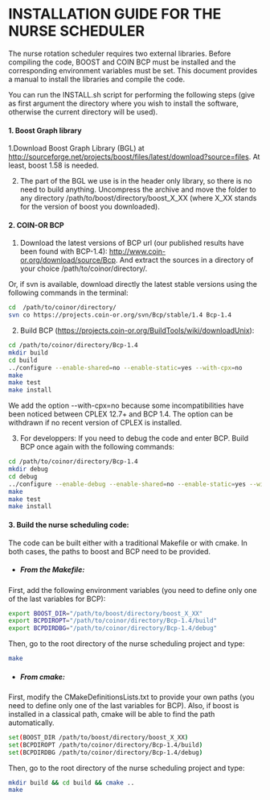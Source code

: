 # INSTALLATION GUIDE FOR THE NURSE SCHEDULER

The nurse rotation scheduler requires two external libraries. Before compiling the code, BOOST and COIN BCP  must be installed and the corresponding environment variables must be set.
This document provides a manual to install the libraries and compile the code.

You can run the INSTALL.sh script for performing the following steps (give as first argument the directory where you wish to install the software, otherwise the current directory will be used).

#### 1. Boost Graph library

  1.Download Boost Graph Library (BGL) at http://sourceforge.net/projects/boost/files/latest/download?source=files.
  At least, boost 1.58 is needed.

  2. The part of the BGL we use is in the header only library, so there is no need to build anything. Uncompress the archive and move the folder to any directory /path/to/boost/directory/boost_X_XX (where X_XX stands for the version of boost you downloaded).


#### 2. COIN-OR BCP

  1. Download the latest versions of BCP url (our published results have been found with BCP-1.4): http://www.coin-or.org/download/source/Bcp. And extract the sources in a directory of your choice /path/to/coinor/directory/.

  Or, if svn is available, download directly the latest stable versions using the following commands in the terminal:
  ````bash
  cd  /path/to/coinor/directory/
  svn co https://projects.coin-or.org/svn/Bcp/stable/1.4 Bcp-1.4
  ````

  2. Build BCP (https://projects.coin-or.org/BuildTools/wiki/downloadUnix):
  ````bash
  cd /path/to/coinor/directory/Bcp-1.4
  mkdir build
  cd build
  ../configure --enable-shared=no --enable-static=yes --with-cpx=no
  make
  make test
  make install
  ````
  We add the option --with-cpx=no because some incompatibilities have been noticed between CPLEX 12.7+ and BCP 1.4. The option can be withdrawn if no recent version of CPLEX is installed.

  3. For developpers: If you need to debug the code and enter BCP.
  Build BCP once again with the following commands:
  ````bash
  cd /path/to/coinor/directory/Bcp-1.4
  mkdir debug
  cd debug
  ../configure --enable-debug --enable-shared=no --enable-static=yes --with-cpx=no
  make
  make test
  make install
  ````

#### 3. Build the nurse scheduling code:
The code can be built either with a traditional Makefile or with cmake. In both cases, the paths to boost and BCP need to be provided.

  - ##### From the Makefile:
  First, add the following environment variables (you need to define only one of the last variables for BCP):
  ````bash
  export BOOST_DIR="/path/to/boost/directory/boost_X_XX"
  export BCPDIROPT="/path/to/coinor/directory/Bcp-1.4/build"
  export BCPDIRDBG="/path/to/coinor/directory/Bcp-1.4/debug"
  ````
  Then, go to the root directory of the nurse scheduling project and type:
  ````bash
  make
  ````

  - ##### From cmake:
  First, modify the CMakeDefinitionsLists.txt to provide your own paths (you need to define only one of the last variables for BCP). Also, if boost is installed in a classical path, cmake will be able to find the path automatically.
  ````bash
  set(BOOST_DIR /path/to/boost/directory/boost_X_XX)
  set(BCPDIROPT /path/to/coinor/directory/Bcp-1.4/build)
  set(BCPDIRDBG /path/to/coinor/directory/Bcp-1.4/debug)
  ````
  Then, go to the root directory of the nurse scheduling project and type:
  ````bash
  mkdir build && cd build && cmake ..
  make
  ````

